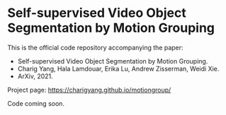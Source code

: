 # Self-supervised Video Object Segmentation by Motion Grouping

This is the official code repository accompanying the paper: 

* Self-supervised Video Object Segmentation by Motion Grouping.
* Charig Yang, Hala Lamdouar, Erika Lu, Andrew Zisserman, Weidi Xie.
* ArXiv, 2021.

Project page: https://charigyang.github.io/motiongroup/

Code coming soon.
